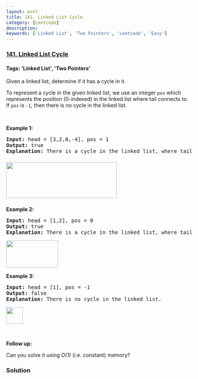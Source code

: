 ```yaml
---
layout: post
title: 141. Linked List Cycle
category: [Leetcode]
description: 
keywords: ['Linked List', 'Two Pointers', 'Leetcode', 'Easy']
---
```

### [141. Linked List Cycle](https://leetcode.com/problems/linked-list-cycle)

#### Tags: 'Linked List', 'Two Pointers'

<div class="content__u3I1 question-content__JfgR"><div><p>Given a linked list, determine if it has a cycle in it.</p>
<p>To represent a cycle in the given linked list, we use an integer <code>pos</code> which represents the position (0-indexed) in the linked list where tail connects to. If <code>pos</code> is <code>-1</code>, then there is no cycle in the linked list.</p>
<p> </p>
<div>
<p><strong>Example 1:</strong></p>
<pre><strong>Input: </strong>head = <span id="example-input-1-1">[3,2,0,-4]</span>, pos = <span id="example-input-1-2">1</span>
<strong>Output: </strong><span id="example-output-1">true
<strong>Explanation:</strong> There is a cycle in the linked list, where tail connects to the second node.</span>
</pre>
</div>
<div>
<p><span><img alt="" src="https://assets.leetcode.com/uploads/2018/12/07/circularlinkedlist.png" style="width: 300px; height: 97px; margin-top: 8px; margin-bottom: 8px;"/></span></p>
<p><strong>Example 2:</strong></p>
<pre><strong>Input: </strong>head = <span id="example-input-1-1">[1,2]</span>, pos = <span id="example-input-1-2">0</span>
<strong>Output: </strong><span id="example-output-1">true
<strong>Explanation:</strong> There is a cycle in the linked list, where tail connects to the first node.</span>
</pre>
</div>
<div>
<p><span><img alt="" src="https://assets.leetcode.com/uploads/2018/12/07/circularlinkedlist_test2.png" style="width: 141px; height: 74px;"/></span></p>
<p><strong>Example 3:</strong></p>
<pre><strong>Input: </strong>head = <span id="example-input-1-1">[1]</span>, pos = <span id="example-input-1-2">-1</span>
<strong>Output: </strong><span id="example-output-1">false
<strong>Explanation:</strong> There is no cycle in the linked list.</span>
</pre>
</div>
<p><span><img alt="" src="https://assets.leetcode.com/uploads/2018/12/07/circularlinkedlist_test3.png" style="width: 45px; height: 45px;"/></span></p>
<p> </p>
<p><strong>Follow up:</strong></p>
<p>Can you solve it using <em>O(1)</em> (i.e. constant) memory?</p>
</div></div>

### Solution
